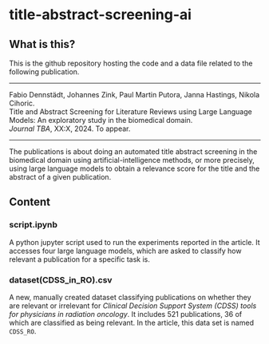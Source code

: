 # title-abstract-screening-ai

## What is this?

This is the github repository hosting the code and a data file related to the following publication.

---

Fabio Dennstädt, Johannes Zink, Paul Martin Putora, Janna Hastings, Nikola Cihoric.\
Title and Abstract Screening for Literature Reviews using Large Language Models: An exploratory study in the biomedical domain.\
*Journal TBA*, XX:X, 2024. To appear.

---


The publications is about doing an automated title abstract screening in the biomedical domain using artificial-intelligence methods, or more precisely, using large language models to obtain a relevance score for the title and the abstract of a given publication.

## Content

### script.ipynb

A python jupyter script used to run the experiments reported in the article.
It accesses four large language models, which are asked to classify how relevant a publication for a specific task is.

### dataset(CDSS_in_RO).csv

A new, manually created dataset classifying publications on whether they are relevant or irrelevant for *Clinical Decision Support System (CDSS) tools for physicians in radiation oncology*.
It includes 521 publications, 36 of which are classified as being relevant.
In the article, this data set is named ``CDSS_RO``.

